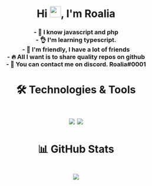 <h1 align="center">Hi <img src="https://raw.githubusercontent.com/MartinHeinz/MartinHeinz/master/wave.gif" width="30px">, I'm Roalia</h1>

<h3 align="center">
- 📖️ I know javascript and php<br>
- 👌️ I'm learning typescript. <br>
- 💙️ I'm friendly, I have a lot of friends <br>
- 🔥️ All I want is to share quality repos on github <br>
- 🍍️ You can contact me on discord. Roalia#0001 <br>
</h3>

<h1 align="center">🛠️ Technologies & Tools</h1>

<h1 align="center">
<img src="https://camo.githubusercontent.com/58ae3267455c5ac2a9678577cc2207d7e2e61d9d/68747470733a2f2f696d672e736869656c64732e696f2f62616467652f4f532d4c696e75782d696e666f726d6174696f6e616c3f7374796c653d666c6174266c6f676f3d6c696e7578266c6f676f436f6c6f723d776869746526636f6c6f723d326262633861"> <img src="https://camo.githubusercontent.com/f98ec7700bdd0da12c661952998a4bc1a8e0af11/68747470733a2f2f696d672e736869656c64732e696f2f62616467652f436f64652d4a6176615363726970742d696e666f726d6174696f6e616c3f7374796c653d666c6174266c6f676f3d6a617661736372697074266c6f676f436f6c6f723d776869746526636f6c6f723d326262633861"></h1>

<h1 align="center">📊️ GitHub Stats</h1>

<h1 align="center"><img src="https://github-readme-stats.vercel.app/api?username=roaliia&show_icons=true&theme=radical"></h1>
